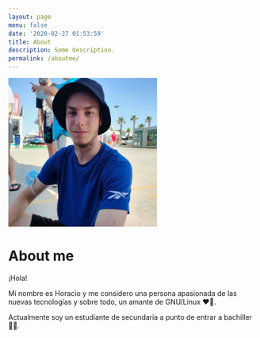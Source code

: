 ```yaml
---
layout: page
menu: false
date: '2020-02-27 01:53:59'
title: About
description: Some description.
permalink: /aboutme/
---
```


<img class="img-rounded" src="/assets/img/uploads/profile.jpg" alt="Horacio M." width="300">

# About me

¡Hola!

Mi nombre es Horacio y me considero una persona apasionada de las nuevas tecnologías y sobre todo, un amante de GNU/Linux ❤️🐧.

Actualmente soy un estudiante de secundaria a punto de entrar a bachiller 😵‍💫.
